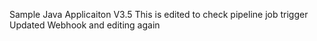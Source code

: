 
Sample Java Applicaiton V3.5
This is edited to check pipeline job trigger
Updated Webhook and editing again
